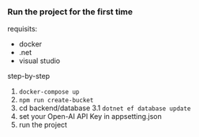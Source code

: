### Run the project for the first time
requisits:
- docker
- .net
- visual studio

step-by-step
1. ```docker-compose up```
2. ```npm run create-bucket```
3. cd backend/database
   3.1 ```dotnet ef database update```
4. set your Open-AI API Key in appsetting.json
5. run the project

